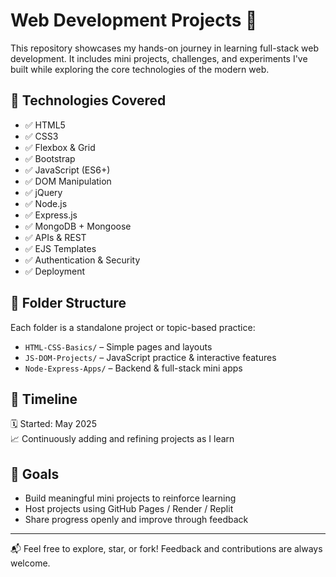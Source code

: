 # Web Development Projects 🚀

This repository showcases my hands-on journey in learning full-stack web development. It includes mini projects, challenges, and experiments I've built while exploring the core technologies of the modern web.

## 🔧 Technologies Covered
- ✅ HTML5
- ✅ CSS3
- ✅ Flexbox & Grid
- ✅ Bootstrap
- ✅ JavaScript (ES6+)
- ✅ DOM Manipulation
- ✅ jQuery
- ✅ Node.js
- ✅ Express.js
- ✅ MongoDB + Mongoose
- ✅ APIs & REST
- ✅ EJS Templates
- ✅ Authentication & Security
- ✅ Deployment

## 📁 Folder Structure
Each folder is a standalone project or topic-based practice:
- `HTML-CSS-Basics/` – Simple pages and layouts
- `JS-DOM-Projects/` – JavaScript practice & interactive features
- `Node-Express-Apps/` – Backend & full-stack mini apps

## 📅 Timeline
🗓️ Started: May 2025  
📈 Continuously adding and refining projects as I learn

## 🎯 Goals
- Build meaningful mini projects to reinforce learning  
- Host projects using GitHub Pages / Render / Replit  
- Share progress openly and improve through feedback

---

📬 Feel free to explore, star, or fork! Feedback and contributions are always welcome.

